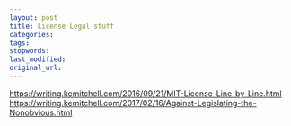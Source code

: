 ```yaml
---
layout: post
title: License Legal stuff
categories:
tags:
stopwords:
last_modified:
original_url:
---
```


https://writing.kemitchell.com/2016/09/21/MIT-License-Line-by-Line.html
https://writing.kemitchell.com/2017/02/16/Against-Legislating-the-Nonobvious.html
